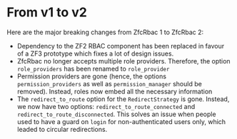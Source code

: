 # From v1 to v2

Here are the major breaking changes from ZfcRbac 1 to ZfcRbac 2:

- Dependency to the ZF2 RBAC component has been replaced in favour of a ZF3 prototype which fixes a lot
of design issues.
- ZfcRbac no longer accepts multiple role providers. Therefore, the option `role_providers` has been renamed
to `role_provider`
- Permission providers are gone (hence, the options `permission_providers` as well as `permission_manager` should
be removed). Instead, roles now embed all the necessary information
- The `redirect_to_route` option for the `RedirectStrategy` is gone. Instead, we now have two options:
`redirect_to_route_connected` and `redirect_to_route_disconnected`. This solves an issue when people used to have
a guard on `login` for non-authenticated users only, which leaded to circular redirections.
